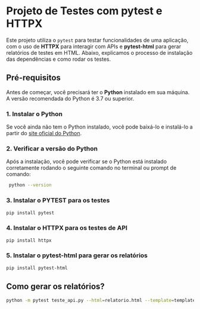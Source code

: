 # Projeto de Testes com pytest e HTTPX

Este projeto utiliza o `pytest` para testar funcionalidades de uma aplicação, com o uso de **HTTPX** para interagir com APIs e **pytest-html** para gerar relatórios de testes em HTML. Abaixo, explicamos o processo de instalação das dependências e como rodar os testes.

## Pré-requisitos

Antes de começar, você precisará ter o **Python** instalado em sua máquina. A versão recomendada do Python é 3.7 ou superior.

### 1. Instalar o Python

Se você ainda não tem o Python instalado, você pode baixá-lo e instalá-lo a partir do [site oficial do Python](https://www.python.org/downloads/).

### 2. Verificar a versão do Python

Após a instalação, você pode verificar se o Python está instalado corretamente rodando o seguinte comando no terminal ou prompt de comando:

```bash
 python --version
```

### 3. Instalar o PYTEST para os testes
```bash
pip install pytest
```

### 4. Instalar o HTTPX para os testes de API
```bash
pip install httpx
```

### 5. Instalar o pytest-html para gerar os relatórios
```bash
pip install pytest-html
```

## Como gerar os relatórios?
```bash
python -m pytest teste_api.py --html=relatorio.html --template=template.html --css=assets/style.css
```
